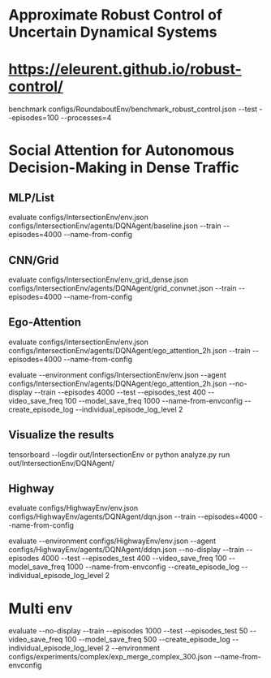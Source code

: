 # Approximate Robust Control of Uncertain Dynamical Systems
# https://eleurent.github.io/robust-control/

benchmark
configs/RoundaboutEnv/benchmark_robust_control.json
--test --episodes=100 --processes=4


# Social Attention for Autonomous Decision-Making in Dense Traffic
## MLP/List
evaluate 
configs/IntersectionEnv/env.json 
configs/IntersectionEnv/agents/DQNAgent/baseline.json 
--train --episodes=4000 --name-from-config

## CNN/Grid
evaluate 
configs/IntersectionEnv/env_grid_dense.json 
configs/IntersectionEnv/agents/DQNAgent/grid_convnet.json 
--train --episodes=4000 --name-from-config

## Ego-Attention
evaluate 
configs/IntersectionEnv/env.json 
configs/IntersectionEnv/agents/DQNAgent/ego_attention_2h.json 
--train --episodes=4000 --name-from-config


evaluate
--environment
configs/IntersectionEnv/env.json 
--agent
configs/IntersectionEnv/agents/DQNAgent/ego_attention_2h.json
--no-display
--train
--episodes
4000
--test
--episodes_test
400
--video_save_freq
100
--model_save_freq
1000
--name-from-envconfig
--create_episode_log
--individual_episode_log_level
2

## Visualize the results
tensorboard --logdir out/IntersectionEnv
or python analyze.py run out/IntersectionEnv/DQNAgent/


## Highway
evaluate 
configs/HighwayEnv/env.json 
configs/HighwayEnv/agents/DQNAgent/dqn.json 
--train --episodes=4000 --name-from-config

evaluate
--environment
configs/HighwayEnv/env.json
--agent
configs/HighwayEnv/agents/DQNAgent/ddqn.json
--no-display
--train
--episodes
4000
--test
--episodes_test
400
--video_save_freq
100
--model_save_freq
1000
--name-from-envconfig
--create_episode_log
--individual_episode_log_level
2


# Multi env
evaluate
--no-display
--train
--episodes
1000
--test
--episodes_test
50
--video_save_freq
100
--model_save_freq
500
--create_episode_log
--individual_episode_log_level
2
--environment
configs/experiments/complex/exp_merge_complex_300.json
--name-from-envconfig
